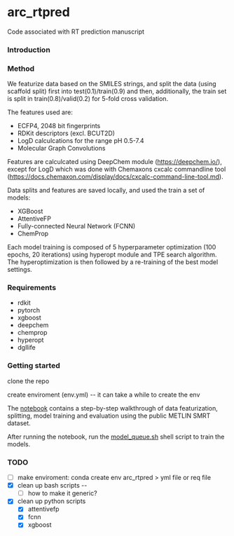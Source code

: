 # arc_rtpred
Code associated with RT prediction manuscript

### Introduction


### Method
We featurize data based on the SMILES strings, and split the data (using scaffold split) first into test(0.1)/train(0.9) and then, additionally, the train set is split in train(0.8)/valid(0.2) for 5-fold cross validation.

The features used are:

- ECFP4, 2048 bit fingerprints
- RDKit descriptors (excl. BCUT2D)
- LogD calculcations for the range pH 0.5-7.4
- Molecular Graph Convolutions

Features are calculcated using DeepChem module (https://deepchem.io/), except for LogD which was done with Chemaxons cxcalc commandline tool (https://docs.chemaxon.com/display/docs/cxcalc-command-line-tool.md).

Data splits and features are saved locally, and used the train a set of models:

- XGBoost
- AttentiveFP
- Fully-connected Neural Network (FCNN)
- ChemProp

Each model training is composed of 5 hyperparameter optimization (100 epochs, 20 iterations) using hyperopt module and TPE search algorithm. The hyperoptimization is then followed by a re-training of the best model settings.

### 


### Requirements
- rdkit
- pytorch
- xgboost
- deepchem
- chemprop
- hyperopt
- dgllife

### Getting started

clone the repo 

create enviroment (env.yml) -- it can take a while to create the env

The  [notebook](./notebooks_and_code/featurizing_and_splitting.ipynb) contains a step-by-step walkthrough of data featurization, splitting, model training and evaluation using the public METLIN SMRT dataset.

After running the notebook, run the [model_queue.sh](./notebooks_and_code/scripts/model_queue.sh) shell script to train the models.

### TODO 

- [ ] make enviroment: conda create env arc_rtpred > yml file or req file
- [x] clean up bash scripts -- 
  - [ ] how to make it generic?
- [x] clean up python scripts
  - [x] attentivefp
  - [x] fcnn
  - [x] xgboost 
